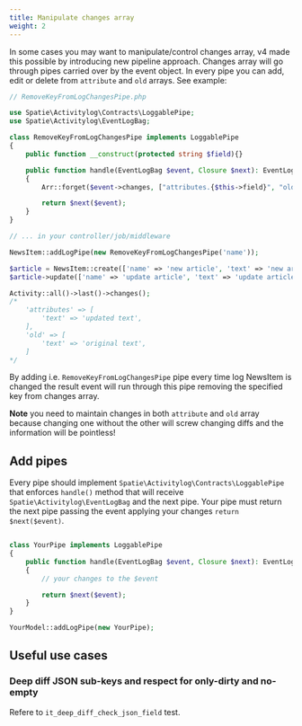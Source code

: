 ```yaml
---
title: Manipulate changes array
weight: 2
---
```


In some cases you may want to manipulate/control changes array, v4 made this possible by introducing new pipeline approach. Changes array will go through pipes carried over by the event object. In every pipe you can add, edit or delete from `attribute` and `old` arrays. See example:

```php
// RemoveKeyFromLogChangesPipe.php

use Spatie\Activitylog\Contracts\LoggablePipe;
use Spatie\Activitylog\EventLogBag;

class RemoveKeyFromLogChangesPipe implements LoggablePipe
{
    public function __construct(protected string $field){}

    public function handle(EventLogBag $event, Closure $next): EventLogBag
    {
        Arr::forget($event->changes, ["attributes.{$this->field}", "old.{$this->field}"]);

        return $next($event);
    }
}
```

```php
// ... in your controller/job/middleware

NewsItem::addLogPipe(new RemoveKeyFromLogChangesPipe('name'));

$article = NewsItem::create(['name' => 'new article', 'text' => 'new article text']);
$article->update(['name' => 'update article', 'text' => 'update article text']);

Activity::all()->last()->changes();
/*
    'attributes' => [
        'text' => 'updated text',
    ],
    'old' => [
        'text' => 'original text',
    ]
*/
```

By adding i.e. `RemoveKeyFromLogChangesPipe` pipe every time log NewsItem is changed the result event will run through this pipe removing the specified key from changes array.

**Note** you need to maintain changes in both `attribute` and `old` array because changing one without the other will screw changing diffs and the information will be pointless!

## Add pipes

Every pipe should implement `Spatie\Activitylog\Contracts\LoggablePipe` that enforces `handle()` method that will receive `Spatie\Activitylog\EventLogBag` and the next pipe. Your pipe must return the next pipe passing the event applying your changes `return $next($event)`.

```php

class YourPipe implements LoggablePipe
{
    public function handle(EventLogBag $event, Closure $next): EventLogBag
    {
        // your changes to the $event

        return $next($event);
    }
}

```

```php
YourModel::addLogPipe(new YourPipe);
```

## Useful use cases

### Deep diff JSON sub-keys and respect for only-dirty and no-empty

Refere to `it_deep_diff_check_json_field` test.
